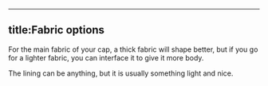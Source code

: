 ***

## title:Fabric options

For the main fabric of your cap, a thick fabric will shape better, but if you go for a lighter fabric, you can interface it to give it more body.

The lining can be anything, but it is usually something light and nice.
